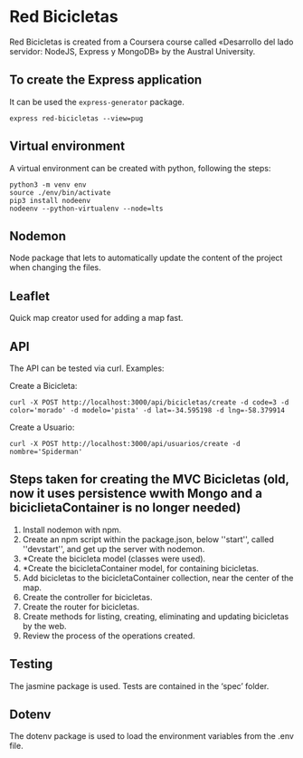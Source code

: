 # Red Bicicletas

Red Bicicletas is created from a Coursera course called «Desarrollo del lado servidor: NodeJS, Express y MongoDB» by the Austral University.

## To create the Express application

It can be used the `express-generator` package.

`express red-bicicletas --view=pug`

## Virtual environment

A virtual environment can be created with python, following the steps:
```
python3 -m venv env
source ./env/bin/activate
pip3 install nodeenv
nodeenv --python-virtualenv --node=lts
```

## Nodemon

Node package that lets to automatically update the content of the project when changing the files.

## Leaflet

Quick map creator used for adding a map fast.

## API

The API can be tested via curl. Examples:

Create a Bicicleta:
```
curl -X POST http://localhost:3000/api/bicicletas/create -d code=3 -d color='morado' -d modelo='pista' -d lat=-34.595198 -d lng=-58.379914
```

Create a Usuario:
```
curl -X POST http://localhost:3000/api/usuarios/create -d nombre='Spiderman'
```


## Steps taken for creating the MVC Bicicletas (old, now it uses persistence wwith Mongo and a biciclietaContainer is no longer needed)

1. Install nodemon with npm.
1. Create an npm script within the package.json, below ''start'', called ''devstart'', and get up the server with nodemon.
1. *Create the bicicleta model (classes were used).
1. *Create the bicicletaContainer model, for containing bicicletas.
1. Add bicicletas to the bicicletaContainer collection, near the center of the map.
1. Create the controller for bicicletas.
1. Create the router for bicicletas.
1. Create methods for listing, creating, eliminating and updating bicicletas by the web.
1. Review the process of the operations created.

## Testing

The jasmine package is used.
Tests are contained in the ‘spec’ folder.


## Dotenv

The dotenv package is used to load the environment variables from the .env file.
